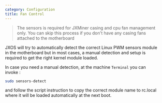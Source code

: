 ```yaml
---
category: Configuration
title: Fan Control
---
```


> The sensors is required for JXMiner casing and cpu fan management only. You can skip this process if you don't have any casing fans attached to the motherboard

JXOS will try to automatically detect the correct Linux PWM sensors module in the motherboard but in most cases, a manual detection and setup
is required to get the right kernel module loaded.

In case you need a manual detection, at the machine `Terminal` you can invoke :

```bash
sudo sensors-detect
```

and follow the script instruction to copy the correct module name to rc.local where it will be loaded automatically at the next boot.





